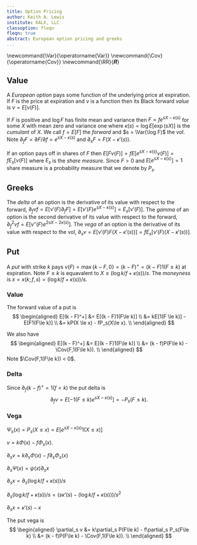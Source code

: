 ```yaml
---
title: Option Pricing
author: Keith A. Lewis
institute: KALX, LLC
classoption: fleqn
fleqn: true
abstract: European option pricing and greeks
...
```


\newcommand{\Var}{\operatorname{Var}}
\newcommand{\Cov}{\operatorname{Cov}}
\newcommand{\RR}{𝑹}

## Value

A _European option_ pays some function of the underlying price at expiration.
If $F$ is the price at expiration and $\nu$ is a function
then its Black forward _value_ is $v = E[\nu(F)]$.

If $F$ is positive and $\log F$ has finite mean and variance then
$F = fe^{sX - \kappa(s)}$ for some $X$ with mean zero and variance one
where $\kappa(s) = \log E[\exp(sX)]$ is the _cumulant_ of $X$.
We call $f = E[F]$ the _forward_ and $s = \Var(\log F)$ the _vol_.
Note ${\partial_f F = \partial F/\partial f = e^{sX - \kappa(s)}}$
and ${\partial_s F = F (X - \kappa'(s))}$.

If an option pays off in shares of $F$ then 
$E[F\nu(F)] = fE[ e^{sX - \kappa(s)}\nu(F)] = fE_s[\nu(F)]$
where $E_s$ is the _share measure_.
Since $F > 0$ and $E[e^{sX - \kappa(s)}] = 1$ share measure is a probability measure
that we denote by $P_s$.

## Greeks

The _delta_ of an option is the derivative of its value with respect to the forward,
${\partial_f v f = E[\nu'(F)\partial_f F] = E[\nu'(F)e^{sX - \kappa(s)}] = E_s[\nu'(F)]}$.
The _gamma_ of an option is the second derivative of its value with respect to the forward,
${\partial_f^2 v f = E[\nu''(F)e^{2sX - 2\kappa(s)}]}$.
The _vega_ of an option is the derivative of its value with respect to the vol,
$\partial_s v = E[\nu'(F) F (X - \kappa'(s))] = f E_s[\nu'(F) (X - \kappa'(s))]$.

## Put

A _put_ with strike $k$ pays $\nu(F) = \max\{k - F, 0\} = (k - F)^+ = (k - F)1(F\ge k)$ at expiration.
Note $F\le k$ is equavalent to $X\le (\log k/f + \kappa(s))/s$.
The _moneyness_ is ${x = x(k; f, s) = (\log k/f + \kappa(s))/s}$.

### Value
The forward value of a put is
$$
\begin{aligned}
E[(k - F)^+] &= E[(k - F)1(F\le k)] \\
	&= kE[1(F \le k)] - E[F1(F\le k)] \\
	&= kP(X \le x) - fP_s(X\le x). \\
\end{aligned}
$$

We also have
$$
\begin{aligned}
E[(k - F)^+] &= E[(k - F)1(F\le k)] \\
	&= (k - f)P(F\le k) - \Cov(F,1(F\le k)). \\
\end{aligned}
$$
Note $\Cov(F,1(F\le k)) < 0$.

### Delta

Since $\partial_f (k - f)^+ = 1(f < k)$ the put delta is
$$
	\partial_f v = E[-1(F \le k)e^{sX - \kappa(s)}] = -P_s(F\le k).
$$

### Vega

$\Psi_s(x) = P_s(X\le x) = E[e^{sX - \kappa(s)}1(X \le x)]$

$v = k \Phi(x) - f \Phi_s(x)$.

$\partial_s v =  k \partial_s\Phi(x) - f \partial_s\Phi_s(x)$

$\partial_s\Psi(x) = \psi(x)\partial_s x$

$\partial_s x = \partial_s (\log k/f + \kappa(s))/s$

$\partial_s (\log k/f + \kappa(s))/s = (s\kappa'(s) - (\log k/f + \kappa(s)))/s^2$

$\partial_s x = \kappa'(s) - x$

The put vega is
$$
\begin{aligned}
\partial_s v &= k\partial_s P(F\le k) - f\partial_s P_s(F\le k) \\
	&= (k - f)P(F\le k) - \Cov(F,1(F\le k)). \\
\end{aligned}
$$

